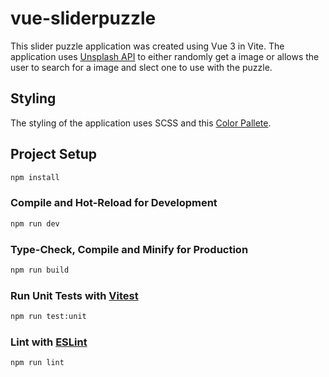 # vue-sliderpuzzle

This slider puzzle application was created using Vue 3 in Vite. The application uses [Unsplash API](https://unsplash.com/) to either randomly get a image or allows the user to search for a image and slect one to use with the puzzle.

## Styling

The styling of the application uses SCSS and this [Color Pallete](https://coolors.co/palette/233d4d-fe7f2d-fcca46-a1c181-619b8a).

## Project Setup

```sh
npm install
```

### Compile and Hot-Reload for Development

```sh
npm run dev
```

### Type-Check, Compile and Minify for Production

```sh
npm run build
```

### Run Unit Tests with [Vitest](https://vitest.dev/)

```sh
npm run test:unit
```

### Lint with [ESLint](https://eslint.org/)

```sh
npm run lint
```
